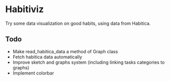 # Habitiviz

Try some data visualization on good habits, using data from Habitica.

## Todo

*   Make read_habitica_data a method of Graph class
*   Fetch habitica data automatically
*   Improve sketch and graphs system (including linking tasks categories to graphs)
*   Implement colorbar
